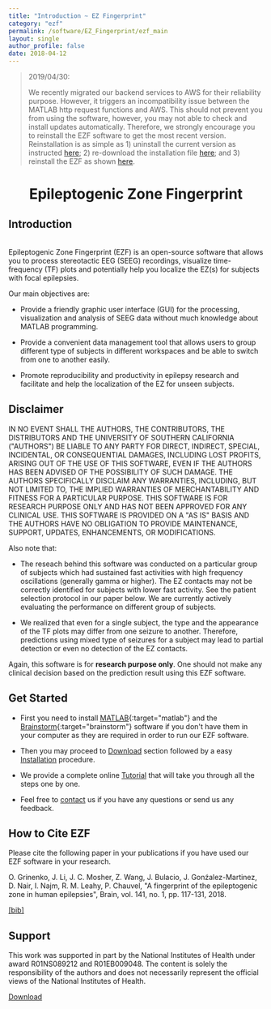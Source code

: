 ```yaml
---
title: "Introduction ~ EZ Fingerprint"
category: "ezf"
permalink: /software/EZ_Fingerprint/ezf_main
layout: single
author_profile: false
date: 2018-04-12
---
```


> 2019/04/30:
>
> We recently migrated our backend services to AWS for their reliability purpose. However, it triggers an incompatibility issue between the MATLAB http request functions and AWS. This should not prevent you from using the software, however, you may not able to check and install updates automatically. Therefore, we strongly encourage you to reinstall the EZF software to get the most recent version. Reinstallation is as simple as 1) uninstall the current version as instructed [here](/software/EZ_Fingerprint/tutorial/ezf_misc#uninstall); 2) re-download the installation file [here](/software/EZ_Fingerprint/ezf_download); and 3) reinstall the EZF as shown [here](/software/EZ_Fingerprint/ezf_install).


# **<center>Epileptogenic Zone Fingerprint</center>**

## Introduction

<br/>Epileptogenic Zone Fingerprint (EZF) is an open-source software that allows you to process stereotactic EEG (SEEG) recordings, visualize time-frequency (TF) plots and potentially help you localize the EZ(s) for subjects with focal epilepsies.

Our main objectives are:

* Provide a friendly graphic user interface (GUI) for the processing, visualization and analysis of SEEG data without much knowledge about MATLAB programming.

* Provide a convenient data management tool that allows users to group different type of subjects in different workspaces and be able to switch from one to another easily.

* Promote reproducibility and productivity in epilepsy research and facilitate and help the localization of the EZ for unseen subjects.

## Disclaimer

IN NO EVENT SHALL THE AUTHORS, THE CONTRIBUTORS, THE DISTRIBUTORS AND THE UNIVERSITY OF SOUTHERN CALIFORNIA ("AUTHORS") BE LIABLE TO ANY PARTY FOR DIRECT, INDIRECT, SPECIAL, INCIDENTAL, OR CONSEQUENTIAL DAMAGES, INCLUDING LOST PROFITS, ARISING OUT OF THE USE OF THIS SOFTWARE, EVEN IF THE AUTHORS HAS BEEN ADVISED OF THE POSSIBILITY OF SUCH DAMAGE. THE AUTHORS SPECIFICALLY DISCLAIM ANY WARRANTIES, INCLUDING, BUT NOT LIMITED TO, THE IMPLIED WARRANTIES OF MERCHANTABILITY AND FITNESS FOR A PARTICULAR PURPOSE. THIS SOFTWARE IS FOR RESEARCH PURPOSE ONLY AND HAS NOT BEEN APPROVED FOR ANY CLINICAL USE. THIS SOFTWARE IS PROVIDED ON A "AS IS" BASIS AND THE AUTHORS HAVE NO OBLIGATION TO PROVIDE MAINTENANCE, SUPPORT, UPDATES, ENHANCEMENTS, OR MODIFICATIONS.

Also note that:

* The reseach behind this software was conducted on a particular group of subjects which had sustained fast activities with high frequency oscillations (generally gamma or higher). The EZ contacts may not be correctly identified for subjects with lower fast activity. See the patient selection protocol in our paper below. We are currently actively evaluating the performance on different group of subjects.

* We realized that even for a single subject, the type and the appearance of the TF plots may differ from one seizure to another. Therefore, predictions using mixed type of seizures for a subject may lead to partial detection or even no detection of the EZ contacts.

Again, this software is for **research purpose only**. One should not make any clinical decision based on the prediction result using this EZF software.

## Get Started

* First you need to install [MATLAB](https://www.mathworks.com/products/matlab.html){:target="matlab"} and the [Brainstorm](http://neuroimage.usc.edu/brainstorm/){:target="brainstorm"} software if you don't have them in your computer as they are required in order to run our EZF software. 

* Then you may proceed to [Download](/software/EZ_Fingerprint/ezf_download) section followed by a easy [Installation](/software/EZ_Fingerprint/ezf_install) procedure.

* We provide a complete online [Tutorial](/software/EZ_Fingerprint/ezf_tutorial) that will take you through all the steps one by one.

* Feel free to [contact](mailto:jli981@usc.edu) us if you have any questions or send us any feedback.

## How to Cite EZF

Please cite the following paper in your publications if you have used our EZF software in your research.

O. Grinenko, J. Li, J. C. Mosher, Z. Wang, J. Bulacio, J. Gonźalez-Martinez, D. Nair, I. Najm, R. M. Leahy, P. Chauvel, "A fingerprint of the epileptogenic zone in human epilepsies", Brain, vol. 141, no. 1, pp. 117-131, 2018.

[[bib]](/files/bib/brain_2017_fingerprint.bib)

## Support

This work was supported in part by the National Institutes of Health under award R01NS089212 and R01EB009048. The content is solely
the responsibility of the authors and does not necessarily represent the official views of the National Institutes of Health.

<div class="pagination">
	<a class="right" href="/software/EZ_Fingerprint/ezf_download"> Download <i class="fa fa-arrow-circle-right"></i></a>
</div>